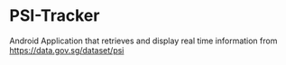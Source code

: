 # PSI-Tracker
Android Application that retrieves and display real time information from https://data.gov.sg/dataset/psi
